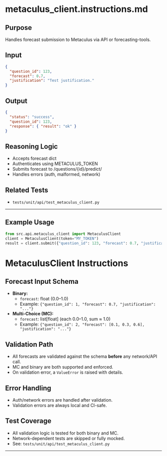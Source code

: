 # metaculus_client.instructions.md

## Purpose

Handles forecast submission to Metaculus via API or forecasting-tools.

## Input

```json
{
  "question_id": 123,
  "forecast": 0.7,
  "justification": "Test justification."
}
```

## Output

```json
{
  "status": "success",
  "question_id": 123,
  "response": { "result": "ok" }
}
```

## Reasoning Logic

- Accepts forecast dict
- Authenticates using METACULUS_TOKEN
- Submits forecast to /questions/{id}/predict/
- Handles errors (auth, malformed, network)

## Related Tests

- `tests/unit/api/test_metaculus_client.py`

---

## Example Usage

```python
from src.api.metaculus_client import MetaculusClient
client = MetaculusClient(token="MY_TOKEN")
result = client.submit({"question_id": 123, "forecast": 0.7, "justification": "Test"})
```

# MetaculusClient Instructions

## Forecast Input Schema

- **Binary:**
  - `forecast`: float (0.0–1.0)
  - Example: `{"question_id": 1, "forecast": 0.7, "justification": "..."}`
- **Multi-Choice (MC):**
  - `forecast`: list[float] (each 0.0–1.0, sum ≈ 1.0)
  - Example: `{"question_id": 2, "forecast": [0.1, 0.3, 0.6], "justification": "..."}`

## Validation Path
- All forecasts are validated against the schema **before** any network/API call.
- MC and binary are both supported and enforced.
- On validation error, a `ValueError` is raised with details.

## Error Handling
- Auth/network errors are handled after validation.
- Validation errors are always local and CI-safe.

## Test Coverage
- All validation logic is tested for both binary and MC.
- Network-dependent tests are skipped or fully mocked.
- See: `tests/unit/api/test_metaculus_client.py`

---
